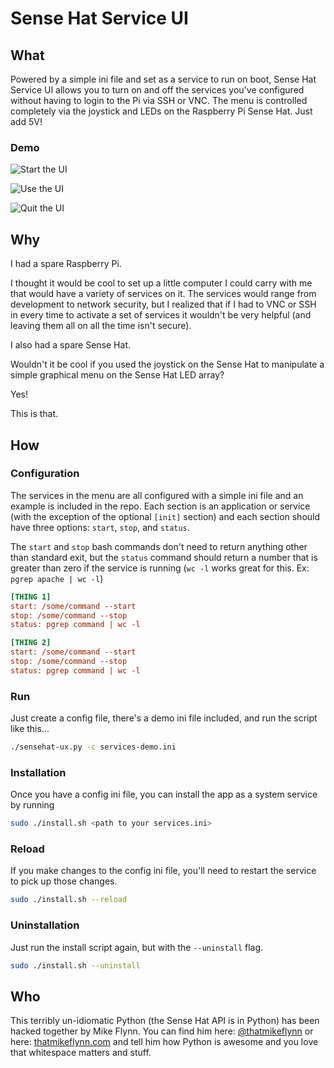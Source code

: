 # Sense Hat Service UI

## What

Powered by a simple ini file and set as a service to run on boot, Sense Hat Service UI allows you to turn on and off the services you've configured without having to login to the Pi via SSH or VNC. The menu is controlled completely via the joystick and LEDs on the Raspberry Pi Sense Hat. Just add 5V!

### Demo

![Start the UI](img/sensehatui-start.gif)

![Use the UI](img/sensehatui-use.gif)

![Quit the UI](img/sensehatui-exit.gif)

## Why

I had a spare Raspberry Pi.

I thought it would be cool to set up a little computer I could carry with me that would have a variety of services on it. The services would range from development to network security, but I realized that if I had to VNC or SSH in every time to activate a set of services it wouldn't be very helpful (and leaving them all on all the time isn't secure).

I also had a spare Sense Hat.

Wouldn't it be cool if you used the joystick on the Sense Hat to manipulate a simple graphical menu on the Sense Hat LED array?

Yes!

This is that.

## How

### Configuration

The services in the menu are all configured with a simple ini file and an example is included in the repo. Each section is an application or service (with the exception of the optional `[init]` section) and each section should have three options: `start`, `stop`, and `status`.

The `start` and `stop` bash commands don't need to return anything other than standard exit, but the `status` command should return a number that is greater than zero if the service is running (`wc -l` works great for this. Ex: `pgrep apache | wc -l`)

```ini
[THING 1]
start: /some/command --start
stop: /some/command --stop
status: pgrep command | wc -l

[THING 2]
start: /some/command --start
stop: /some/command --stop
status: pgrep command | wc -l
```

### Run

Just create a config file, there's a demo ini file included, and run the script like this...

```bash
./sensehat-ux.py -c services-demo.ini
```

### Installation

Once you have a config ini file, you can install the app as a system service by running

```bash
sudo ./install.sh <path to your services.ini>
```

### Reload

If you make changes to the config ini file, you'll need to restart the service to pick up those changes.

```bash
sudo ./install.sh --reload
```

### Uninstallation

Just run the install script again, but with the `--uninstall` flag.

```bash
sudo ./install.sh --uninstall
```

## Who

This terribly un-idiomatic Python (the Sense Hat API is in Python) has been hacked together by Mike Flynn.
You can find him here: [@thatmikeflynn](https://twitter.com/thatmikeflynn) or here: [thatmikeflynn.com](http://thatmikeflynn.com) and tell him how Python is awesome and you love that whitespace matters and stuff.

